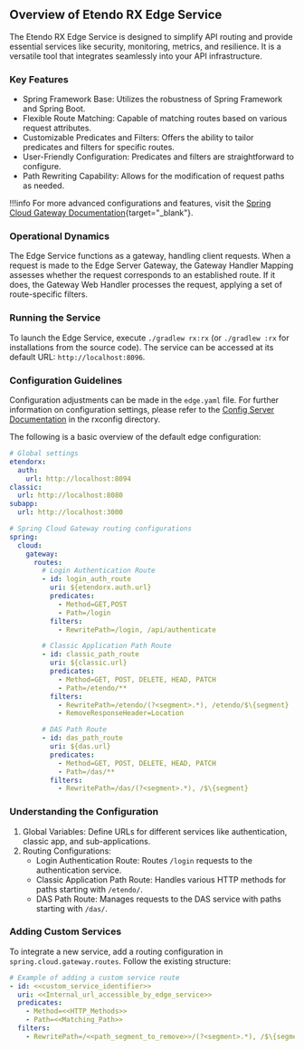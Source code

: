 ## Overview of Etendo RX Edge Service

The Etendo RX Edge Service is designed to simplify API routing and provide essential services like security, monitoring, metrics, and resilience. It is a versatile tool that integrates seamlessly into your API infrastructure.

### Key Features

- Spring Framework Base: Utilizes the robustness of Spring Framework and Spring Boot.
- Flexible Route Matching: Capable of matching routes based on various request attributes.
- Customizable Predicates and Filters: Offers the ability to tailor predicates and filters for specific routes.
- User-Friendly Configuration: Predicates and filters are straightforward to configure.
- Path Rewriting Capability: Allows for the modification of request paths as needed.

!!!info
    For more advanced configurations and features, visit the [Spring Cloud Gateway Documentation](https://docs.spring.io/spring-cloud-gateway/reference/index.html){target="\_blank"}.

### Operational Dynamics

The Edge Service functions as a gateway, handling client requests. When a request is made to the Edge Server Gateway, the Gateway Handler Mapping assesses whether the request corresponds to an established route. If it does, the Gateway Web Handler processes the request, applying a set of route-specific filters.

### Running the Service

To launch the Edge Service, execute `./gradlew rx:rx` (or `./gradlew :rx` for installations from the source code). The service can be accessed at its default URL: `http://localhost:8096`.

### Configuration Guidelines

Configuration adjustments can be made in the `edge.yaml` file. For further information on configuration settings, please refer to the [Config Server Documentation](config-server.md) in the rxconfig directory.

The following is a basic overview of the default edge configuration:

```yaml title="edge.yaml"
# Global settings
etendorx:
  auth:
    url: http://localhost:8094
classic:
  url: http://localhost:8080
subapp:
  url: http://localhost:3000

# Spring Cloud Gateway routing configurations
spring:
  cloud:
    gateway:
      routes:
        # Login Authentication Route
        - id: login_auth_route
          uri: ${etendorx.auth.url}
          predicates:
            - Method=GET,POST
            - Path=/login
          filters:
            - RewritePath=/login, /api/authenticate

        # Classic Application Path Route
        - id: classic_path_route
          uri: ${classic.url}
          predicates:
            - Method=GET, POST, DELETE, HEAD, PATCH
            - Path=/etendo/**
          filters:
            - RewritePath=/etendo/(?<segment>.*), /etendo/$\{segment}
            - RemoveResponseHeader=Location

        # DAS Path Route
        - id: das_path_route
          uri: ${das.url}
          predicates:
            - Method=GET, POST, DELETE, HEAD, PATCH
            - Path=/das/**
          filters:
            - RewritePath=/das/(?<segment>.*), /$\{segment}
```

### Understanding the Configuration

1. Global Variables: Define URLs for different services like authentication, classic app, and sub-applications.
2. Routing Configurations:
   - Login Authentication Route: Routes `/login` requests to the authentication service.
   - Classic Application Path Route: Handles various HTTP methods for paths starting with `/etendo/`.
   - DAS Path Route: Manages requests to the DAS service with paths starting with `/das/`.

### Adding Custom Services

To integrate a new service, add a routing configuration in `spring.cloud.gateway.routes`. Follow the existing structure:

```yaml title="YAML example"
# Example of adding a custom service route
- id: <<custom_service_identifier>>
  uri: <<Internal_url_accessible_by_edge_service>>
  predicates:
    - Method=<<HTTP_Methods>>
    - Path=<<Matching_Path>>
  filters:
    - RewritePath=/<<path_segment_to_remove>>/(?<segment>.*), /$\{segment}
```
